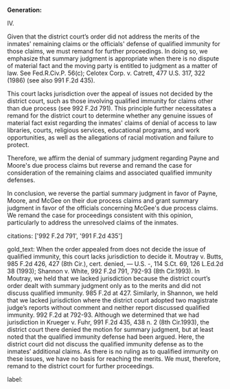 **Generation:**

IV.

Given that the district court’s order did not address the merits of the inmates' remaining claims or the officials' defense of qualified immunity for those claims, we must remand for further proceedings. In doing so, we emphasize that summary judgment is appropriate when there is no dispute of material fact and the moving party is entitled to judgment as a matter of law. See Fed.R.Civ.P. 56(c); Celotex Corp. v. Catrett, 477 U.S. 317, 322 (1986) (see also 991 F.2d 435).

This court lacks jurisdiction over the appeal of issues not decided by the district court, such as those involving qualified immunity for claims other than due process (see 992 F.2d 791). This principle further necessitates a remand for the district court to determine whether any genuine issues of material fact exist regarding the inmates' claims of denial of access to law libraries, courts, religious services, educational programs, and work opportunities, as well as the allegations of racial motivation and failure to protect.

Therefore, we affirm the denial of summary judgment regarding Payne and Moore's due process claims but reverse and remand the case for consideration of the remaining claims and associated qualified immunity defenses.

In conclusion, we reverse the partial summary judgment in favor of Payne, Moore, and McGee on their due process claims and grant summary judgment in favor of the officials concerning McGee's due process claims. We remand the case for proceedings consistent with this opinion, particularly to address the unresolved claims of the inmates.

citations: ['992 F.2d 791', '991 F.2d 435']

gold_text: When the order appealed from does not decide the issue of qualified immunity, this court lacks jurisdiction to decide it. Moutray v. Butts, 985 F.2d 426, 427 (8th Cir.), cert. denied, — U.S. -, 114 S.Ct. 69, 126 L.Ed.2d 38 (1993); Shannon v. White, 992 F.2d 791, 792-93 (8th Cir.1993). In Moutray, we held that we lacked jurisdiction because the district court’s order dealt with summary judgment only as to the merits and did not discuss qualified immunity. 985 F.2d at 427. Similarly, in Shannon, we held that we lacked jurisdiction where the district court adopted two magistrate judge’s reports without comment and neither report discussed qualified immunity. 992 F.2d at 792-93. Although we determined that we had jurisdiction in Krueger v. Fuhr, 991 F.2d 435, 438 n. 2 (8th Cir.1993), the district court there denied the motion for summary judgment, but at least noted that the qualified immunity defense had been argued. Here, the district court did not discuss the qualified immunity defense as to the inmates’ additional claims. As there is no ruling as to qualified immunity on these issues, we have no basis for reaching the merits. We must, therefore, remand to the district court for further proceedings.

label: 